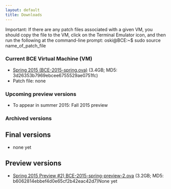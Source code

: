 ```yaml
---
layout: default
title: Downloads
---
```


Important: If there are any patch files associated with a given VM, you should copy the file to the VM, click on the Terminal Emulator icon, and then run the following at the command-line prompt:
oski@BCE:~$ sudo source name_of_patch_file

### Current BCE Virtual Machine (VM)

  - [Spring 2015 (BCE-2015-spring.ova)](https://berkeley.box.com/s/2g9x9c3q7qwhb9e4trwc) (3.4GB; MD5: 3d26353b7969ebcee6755529ae0751fc)
  - Patch file: none

### Upcoming preview versions

  - To appear in summer 2015: Fall 2015 preview

### Archived versions 

## Final versions

  - none yet

## Preview versions

  - [Spring 2015 Preview #2) BCE-2015-spring-preview-2.ova](https://berkeley.box.com/s/a4736ybkl7emdmnleu6f) (3.2GB; MD5: b6062814ebbef4d0e65cf2b42eac42d7)None yet
